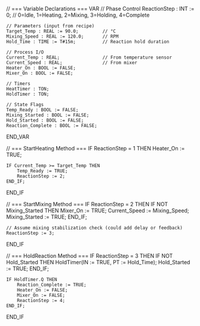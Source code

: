 // === Variable Declarations ===
VAR
    // Phase Control
    ReactionStep : INT := 0; // 0=Idle, 1=Heating, 2=Mixing, 3=Holding, 4=Complete

    // Parameters (input from recipe)
    Target_Temp : REAL := 90.0;         // °C
    Mixing_Speed : REAL := 120.0;       // RPM
    Hold_Time : TIME := T#15m;          // Reaction hold duration

    // Process I/O
    Current_Temp : REAL;                // From temperature sensor
    Current_Speed : REAL;               // From mixer
    Heater_On : BOOL := FALSE;
    Mixer_On : BOOL := FALSE;

    // Timers
    HeatTimer : TON;
    HoldTimer : TON;

    // State Flags
    Temp_Ready : BOOL := FALSE;
    Mixing_Started : BOOL := FALSE;
    Hold_Started : BOOL := FALSE;
    Reaction_Complete : BOOL := FALSE;
END_VAR

// === StartHeating Method ===
IF ReactionStep = 1 THEN
    Heater_On := TRUE;

    IF Current_Temp >= Target_Temp THEN
        Temp_Ready := TRUE;
        ReactionStep := 2;
    END_IF;
END_IF

// === StartMixing Method ===
IF ReactionStep = 2 THEN
    IF NOT Mixing_Started THEN
        Mixer_On := TRUE;
        Current_Speed := Mixing_Speed;
        Mixing_Started := TRUE;
    END_IF;

    // Assume mixing stabilization check (could add delay or feedback)
    ReactionStep := 3;
END_IF

// === HoldReaction Method ===
IF ReactionStep = 3 THEN
    IF NOT Hold_Started THEN
        HoldTimer(IN := TRUE, PT := Hold_Time);
        Hold_Started := TRUE;
    END_IF;

    IF HoldTimer.Q THEN
        Reaction_Complete := TRUE;
        Heater_On := FALSE;
        Mixer_On := FALSE;
        ReactionStep := 4;
    END_IF;
END_IF
